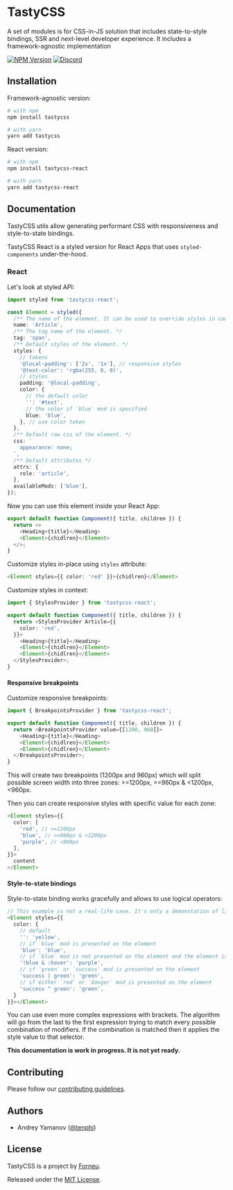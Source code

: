 # TastyCSS

A set of modules is for CSS-in-JS solution that includes state-to-style bindings, SSR and next-level developer experience. It includes a framework-agnostic implementation

[![NPM Version](https://img.shields.io/npm/v/tastycss.svg?style=flat)](https://www.npmjs.com/package/tastycss)
[![Discord](https://img.shields.io/discord/793832892781690891?color=7389D8&label=chat%20on%20Discord&logo=Discord&logoColor=ffffff)](https://discord.gg/sHnHPnAPZj)


## Installation

Framework-agnostic version:

```sh
# with npm
npm install tastycss

# with yarn
yarn add tastycss
```

React version:

```sh
# with npm
npm install tastycss-react

# with yarn
yarn add tastycss-react
```

## Documentation

TastyCSS utils allow generating performant CSS with responsiveness and style-to-state bindings.

TastyCSS React is a styled version for React Apps that uses `styled-components` under-the-hood.

### React

Let's look at styled API:

```typescript jsx
import styled from 'tastycss-react';

const Element = styled({
  /** The name of the element. It can be used to override styles in context. */
  name: 'Article',
  /** The tag name of the element. */
  tag: 'span',
  /** Default styles of the element. */
  styles: {
    // tokens
    '@local-padding': ['2x', '1x'], // responsive styles
    '@text-color': 'rgba(255, 0, 0)',
    // styles
    padding: '@local-padding',
    color: {
      // the default color
      '': '#text',
      // the color if `blue` mod is specified
      blue: 'blue',
    }, // use color token
  },
  /** Default raw css of the element. */
  css: `
    appearance: none;
  `,
  /** Default attributes */
  attrs: {
    role: 'article',
  },
  availableMods: ['blue'],
});
```

Now you can use this element inside your React App:

```typescript jsx
export default function Component({ title, children }) {
  return <>
    <Heading>{title}</Heading>
    <Element>{chidlren}</Element>
  </>;
}
```

Customize styles in-place using `styles` attribute:

```typescript jsx
<Element styles={{ color: 'red' }}>{chidlren}</Element>
```

Customize styles in context:

```typescript jsx
import { StylesProvider } from 'tastycss-react';

export default function Component({ title, children }) {
  return <StylesProvider Article={{
    color: 'red',
  }}>
    <Heading>{title}</Heading>
    <Element>{chidlren}</Element>
    <Element>{chidlren}</Element>
  </StylesProvider>;
}
```

#### Responsive breakpoints

Customize responsive breakpoints:

```typescript jsx
import { BreakpointsProvider } from 'tastycss-react';

export default function Component({ title, children }) {
  return <BreakpointsProvider value={[1200, 960]}>
    <Heading>{title}</Heading>
    <Element>{chidlren}</Element>
    <Element>{chidlren}</Element>
  </BreakpointsProvider>;
}
```

This will create two breakpoints (1200px and 960px) which will split possible screen width into three zones: >=1200px, >=960px & <1200px, <960px.

Then you can create responsive styles with specific value for each zone:

```typescript jsx
<Element styles={{ 
  color: [
    'red', // >=1200px
    'blue', // >=960px & <1200px
    'purple', // <960px
  ],
}}>
  content
</Element>
```

#### Style-to-state bindings

Style-to-state binding works gracefully and allows to use logical operators:

```typescript jsx
// This example is not a real-life case. It's only a demonstation of library capabilities.
<Element styles={{
  color: {
    // default
    '': 'yellow',
    // if `blue` mod is presented on the element
    'blue': 'blue',
    // if `blue` mod is not presented on the element and the element is hovered
    '!blue & :hover': 'purple',
    // if `green` or `success` mod is presented on the element
    'success | green': 'green',
    // if either `red` or `danger` mod is presented on the element
    'success ^ green': 'green',
  }
}}></Element>
```

You can use even more complex expressions with brackets. The algorithm will go from the last to the first expression trying to match every possible combination of modifiers. If the combination is matched then it applies the style value to that selector.

**This documentation is work in progress. It is not yet ready.**

## Contributing

Please follow our [contributing guidelines](CONTRIBUTING.md).

## Authors

- Andrey Yamanov ([@tenphi](https://twitter.com/tenphi))

## License

TastyCSS is a project by [Forneu](https://forneu.com).

Released under the [MIT License](LICENSE).
